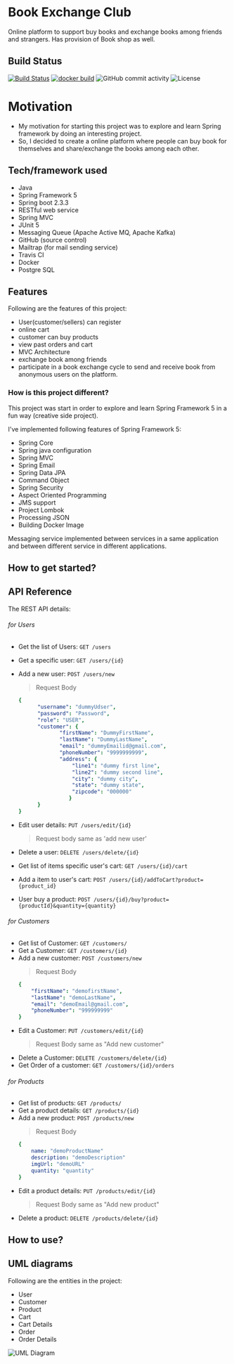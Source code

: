 # Book Exchange Club
Online platform to support buy books and exchange books among friends and strangers. Has provision of Book shop as well.

## Build Status

[![Build Status](https://travis-ci.com/shashank136/BookExchangeClub.svg?branch=master)](https://travis-ci.com/shashank136/BookExchangeClub)
[![docker build](https://img.shields.io/docker/cloud/build/shashank136/book-exchange-club)](https://cloud.docker.com/u/shashank136/repository/docker/shashank136/book-exchange-club)
![GitHub commit activity](https://img.shields.io/github/commit-activity/m/shashank136/BookExchangeClub?style=flat-square)
![License](https://img.shields.io/apm/l/vim-mode)

# Motivation

* My motivation for starting this project was to explore and learn Spring framework by doing an interesting project. 
* So, I decided to create a online platform where people can buy book for themselves and share/exchange the books among each other.

## Tech/framework used

* Java
* Spring Framework 5
* Spring boot 2.3.3
* RESTful web service
* Spring MVC
* JUnit 5
* Messaging Queue (Apache Active MQ, Apache Kafka)
* GitHub (source control)
* Mailtrap (for mail sending service)
* Travis CI
* Docker
* Postgre SQL

## Features

Following are the features of this project:
* User(customer/sellers) can register
* online cart
* customer can buy products
* view past orders and cart
* MVC Architecture
* exchange book among friends
* participate in a book exchange cycle to send and receive book from anonymous users on the platform.

### How is this project different?

This project was start in order to explore and learn Spring Framework 5 in a fun way (creative side project).

I've implemented following features of Spring Framework 5:

* Spring Core
* Spring java configuration
* Spring MVC
* Spring Email
* Spring Data JPA
* Command Object
* Spring Security
* Aspect Oriented Programming
* JMS support 
* Project Lombok
* Processing JSON
* Building Docker Image

Messaging service implemented between services in a same application and between different service in different applications.

## How to get started?



## API Reference
The REST API details:
###### for Users
* Get the list of Users:
`GET /users`
* Get a specific user: 
`GET /users/{id}`
* Add a new user: 
`POST /users/new`
    > Request Body
    ```yml
    {
          "username": "dummyUdser",
          "password": "Password",
          "role": "USER",
          "customer": {
                 "firstName": "DummyFirstName",
                 "lastName": "DummyLastName",
                 "email": "dummyEmailid@gmail.com",
                 "phoneNumber": "9999999999",
                 "address": {
                     "line1": "dummy first line",
                     "line2": "dummy second line",
                     "city": "dummy city",
                     "state": "dummy state",
                     "zipcode": "000000"
                    }       
          } 
    }
    ```

* Edit user details:
`PUT /users/edit/{id}`
    > Request body same as 'add new user'
* Delete a user: 
`DELETE /users/delete/{id}`
* Get list of items specific user's cart:
`GET /users/{id}/cart`
* Add a item to user's cart:
`POST /users/{id}/addToCart?product={product_id}`
* User buy a product:
`POST /users/{id}/buy?product={productId}&quantity={quantity}`

###### for Customers
* Get list of Customer: 
`GET /customers/`
* Get a Customer:
`GET /customers/{id}`
* Add a new customer:
`POST /customers/new`
    > Request Body
    ```yml
    {
        "firstName": "demofirstName",
        "lastName": "demoLastName",
        "email": "demoEmail@gmail.com",
        "phoneNumber": "999999999"
    }
    ```
* Edit a Customer:
`PUT /customers/edit/{id}`
    > Request Body same as "Add new customer"
* Delete a Customer:
`DELETE /customers/delete/{id}`
* Get Order of a customer:
`GET /customers/{id}/orders`
###### for Products
* Get list of products: 
`GET /products/`
* Get a product details: 
`GET /products/{id}`
* Add a new product: 
`POST /products/new`
    > Request Body
    ```yml
    {
        name: "demoProductName"
        description: "demoDescription"
        imgUrl: "demoURL"
        quantity: "quantity"
    }
    ```
* Edit a product details: 
`PUT /products/edit/{id}`
    > Request Body same as "Add new product"
* Delete a product: 
`DELETE /products/delete/{id}`
## How to use?

## UML diagrams

Following are the entities in the project:
* User
* Customer
* Product
* Cart
* Cart Details
* Order
* Order Details

![UML Diagram](https://github.com/shashank136/BookExchangeClub/blob/master/resources/Database%20ER%20diagram.png)


